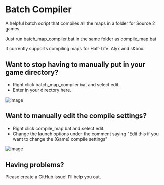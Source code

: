 # Batch Compiler
A helpful batch script that compiles all the maps in a folder for Source 2 games.

Just run batch_map_compiler.bat in the same folder as compile_map.bat


It currently supports compiling maps for Half-Life: Alyx and s&box.

## Want to stop having to manually put in your game directory?
- Right click batch_map_compiler.bat and select edit.
- Enter in your directory here.

![image](https://user-images.githubusercontent.com/39774970/134765391-aa6534a5-e3cf-4eae-bf1a-49f45d5e9ca7.png)

## Want to manually edit the compile settings?
- Right click compile_map.bat and select edit.
- Change the launch options under the comment saying "Edit this if you want to change the (Game) compile settings"

![image](https://user-images.githubusercontent.com/39774970/134765551-c68ca6b2-0ac2-49ab-825a-f43986839e0d.png)


## Having problems?
Please create a GitHub issue! I'll help you out.

